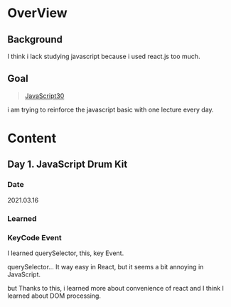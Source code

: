 # OverView
## Background
I think i lack studying javascript because i used react.js too much.
## Goal
>[JavaScript30](https://javascript30.com/)

i am trying to reinforce the javascript basic with one lecture every day.

# Content
## Day 1. JavaScript Drum Kit
### Date
2021.03.16
### Learned
### KeyCode Event 
I learned querySelector, this, key Event.

querySelector... It way easy in React, but it seems a bit annoying in JavaScript.

but Thanks to this, i learned more about convenience of react and I think I learned about DOM processing.
